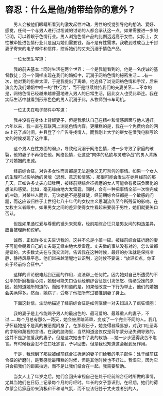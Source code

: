 # 容忍：什么是他/她带给你的意外？

　　男人会被他们眼睛所看到的激发起性冲动，男性的视觉引导他的想法、爱好、感觉，任何一个与男人进行过坦诚的讨论的人都会承认这一点。如果需要进一步的证明，可以着眼于色情行业。男人浏览色情产品的比例远远高于女性。实际上，女性被牵扯进色情行业只是因为她们需要钱，而不是有性需求。我收到过成百上千封妻子寄来的电子邮件和信件，控诉她们的丈夫沉溺于情色产品。

　　一位女医生写道：

　　我的前夫基本上同时生活在两个世界：一个是我能看到的，他是一名虔诚的基督教徒；另一个同样出现在我们的婚姻中，沉溺于网络色情的秘密生活……有一次，他对我的伤害太深，于是我提出了离婚。他选择了浏览网络色情和手淫，后来演变为我们婚姻中唯一的“性行为”，而不是继续维持我们的夫妻关系……不幸的是，网络色情已经越来越普遍地进入男人的日常生活，因此女人也受此牵连。我在实际生活中就看到形形色色的男人沉溺于此，从牧师到卡车司机。

　　一位丈夫在电子邮件中写道：

　　我并没有在身体上背叛妻子，但是我承认自己在精神和情感层面与他人通奸。六年以来，我一直在互联网上浏览色情内容。更糟糕的是，我在一个免费约会的网站上花了点时间，并且登了个广告寻找情人，而我刚上大学的继女在借我电脑写论文的时候发现了这件事。

　　这个男人在性方面的弱点，导致他沉溺于网络色情，进一步导致了家庭的破裂，他的妻子不再信任他。网络色情，让这些“肉体的私欲与灵魂争战”的男人背叛了对婚姻的忠诚。

　　经前综合征，对许多女性而言都是无法避免又无可奈何的事情。如果一个女人的生理可以影响她的灵魂（思想、意志和情感），那很可能会发生在她月经前的那几天。正如许多丈夫心知肚明，被经前期综合征折磨的女人可能会有极端负面化的想法和感受。比如，毫无缘由地大发雷霆。同时，会有一种把事情全部一次性完成的冲动。对某些人而言，无论她是不是基督徒，经前期综合征都是一个敏感的问题，而这应该归咎于上世纪七八十年代的女权主义思潮流传至今所残留的影响。在女权主义者眼中，如果男女之间的差异使得女性看起来要弱于男性，她们就要矢口否认。

　　但是如果通过爱与尊重的镜头来观察，经前期综合征只是男女间的构造差异，应当被理解和谅解。

　　诚然，正如许多丈夫告诉我的，这并不总是小菜一碟。被经前综合征折磨的妻子可能会朝着自己的丈夫毫无缘由地大发雷霆。丈夫做的事从没有对的，怎么做都是错的。大多数丈夫在与我交流时，告诉我在这种时候，最好的办法就是保持冷静，静待风暴平息。他们越来越清醒地认识到，这时候不要说：“放轻松点，你正处于经前综合征中。”

　　这样的评论很难起到正面的作用，没法帮上任何忙。因为她对自己所遭受的不公平的折磨相当心烦，她很可能矢口否认经前综合征是引发愤怒、情绪受挫的原因。她知道她所知道的，而她不知道的是，如果他改变一下行为举止，他们的婚姻会美满得多。然而，她病了，受够了他把所有过错推到妻子身上。

　　下面这封信，生动地描述了经前综合征是如何驱使一对夫妇进入了疯狂怪圈：

　　我的妻子是上帝能赐予男人的最出色的、最可爱的、最尊重人的妻子，不过……每个月总有那么一两天，她会被黑暗笼罩，变成了一个完全不同的人。我几乎怀疑她是不是真的被恶魔附身了。在那段日子，她变得暴躁易怒，对我口吐恶毒的字眼和蔑视的言语。在我的脑海里，当然知道这仅仅是荷尔蒙分泌失调导致的，这并不是那位爱我的妻子。但是这次她击中了我的软肋……她一步步逼得我苦不堪言。有时候我会忍不住口吐怨言，予以回击，但是我也知道这会起到反作用。

　　于是，我想到了那些被经前综合征折磨的妻子们给我的电子邮件：处于经前综合征的折磨时，是我感觉最糟糕的时候，但是其他时候也不好过。我恨它，因为它只会把我们的距离拉远，而不是让我们结合在一起。我需要帮助。

　　当女人上了年岁之后，她们会回头审视自己在处于经前综合征时所做的事情，尤其当她们在日历上记录每个月的月经时。年长的女子意识到，在经期，她们的荷尔蒙会给家庭带来消极和不和谐气氛，而不应该归咎于丈夫或者别的人。
